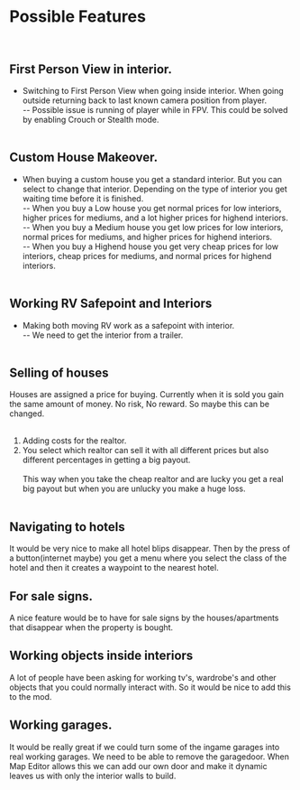 # Possible Features<br><br>
## First Person View in interior.<br>
- Switching to First Person View when going inside interior. When going outside returning back to last known camera position from player.<br>
-- Possible issue is running of player while in FPV. This could be solved by enabling Crouch or Stealth mode.<br><br>

## Custom House Makeover.<br>
- When buying a custom house you get a standard interior. But you can select to change that interior. Depending on the type of interior you get waiting time before it is finished.<br>
-- When you buy a Low house you get normal prices for low interiors, higher prices for mediums, and a lot higher prices for highend interiors.<br>
-- When you buy a Medium house you get low prices for low interiors, normal prices for mediums, and higher prices for highend interiors.<br>
-- When you buy a Highend house you get very cheap prices for low interiors, cheap prices for mediums, and normal prices for highend interiors.<br><br>

## Working RV Safepoint and Interiors<br>
- Making both moving RV work as a safepoint with interior.<br>
-- We need to get the interior from a trailer.<br><br>

## Selling of houses<br>
Houses are assigned a price for buying. Currently when it is sold you gain the same amount of money. No risk, No reward. So maybe this can be changed.<br><br>
1. Adding costs for the realtor.<br>
2. You select which realtor can sell it with all different prices but also different percentages in getting a big payout.<br><br>
This way when you take the cheap realtor and are lucky you get a real big payout but when you are unlucky you make a huge loss.<br><br>

## Navigating to hotels<br>
It would be very nice to make all hotel blips disappear. Then by the press of a button(internet maybe) you get a menu where you select the class of the hotel and then it creates a waypoint to the nearest hotel.

## For sale signs.<br>
A nice feature would be to have for sale signs by the houses/apartments that disappear when the property is bought. 

## Working objects inside interiors<br>
A lot of people have been asking for working tv's, wardrobe's and other objects that you could normally interact with. So it would be nice to add this to the mod.

## Working garages.<br>
It would be really great if we could turn some of the ingame garages into real working garages. We need to be able to remove the garagedoor. When Map Editor allows this we can add our own door and make it dynamic leaves us with only the interior walls to build.
